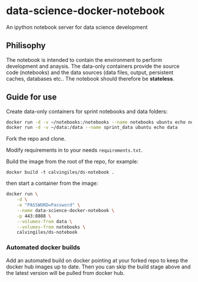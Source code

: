 data-science-docker-notebook
============================

An ipython notebook server for data science development

## Philisophy

The notebook is intended to contain the environment to perform development and anaysis. The data-only containers provide the source code (notebooks) and the data sources (data files, output, persistent caches, databases etc.. The notebook should therefore be **stateless**.

## Guide for use

Create data-only containers for sprint notebooks and data folders:

``` bash
docker run -d -v ~/notebooks:/notebooks --name notebooks ubuntu echo notebooks
docker run -d -v ~/data:/data --name sprint_data ubuntu echo data
```

Fork the repo and clone.

Modify requirements in to your needs `requirements.txt`.

Build the image from the root of the repo, for example:

```
docker build -t calvingiles/ds-notebook .
```

then start a container from the image:

```bash
docker run \
	-d \
	-e "PASSWORD=Password" \
	--name data-science-docker-notebook \
	-p 443:8888 \
	--volumes-from data \
	--volumes-from notebooks \
	calvingiles/ds-notebook
```

### Automated docker builds

Add an automated build on docker pointing at your forked repo to keep the docker hub images up to date. Then you can skip the build stage above and the latest version will be pulled from docker hub.

